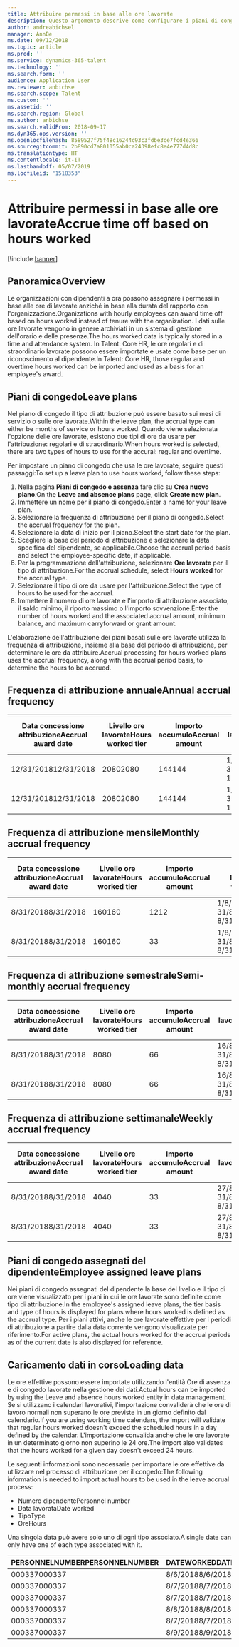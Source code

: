 ```yaml
---
title: Attribuire permessi in base alle ore lavorate
description: Questo argomento descrive come configurare i piani di congedo per attribuire permessi in base alle ore lavorate.
author: andreabichsel
manager: AnnBe
ms.date: 09/12/2018
ms.topic: article
ms.prod: ''
ms.service: dynamics-365-talent
ms.technology: ''
ms.search.form: ''
audience: Application User
ms.reviewer: anbichse
ms.search.scope: Talent
ms.custom: ''
ms.assetid: ''
ms.search.region: Global
ms.author: anbichse
ms.search.validFrom: 2018-09-17
ms.dyn365.ops.version: ''
ms.openlocfilehash: 8589527f75f48c16244c93c3fdbe3ce7fcd4e366
ms.sourcegitcommit: 2b890cd7a801055ab0ca24398efc8e4e777d4d8c
ms.translationtype: HT
ms.contentlocale: it-IT
ms.lasthandoff: 05/07/2019
ms.locfileid: "1518353"
---
```

# <a name="accrue-time-off-based-on-hours-worked"></a><span data-ttu-id="3d207-103">Attribuire permessi in base alle ore lavorate</span><span class="sxs-lookup"><span data-stu-id="3d207-103">Accrue time off based on hours worked</span></span>

[!include [banner](includes/banner.md)]


## <a name="overview"></a><span data-ttu-id="3d207-104">Panoramica</span><span class="sxs-lookup"><span data-stu-id="3d207-104">Overview</span></span>

<span data-ttu-id="3d207-105">Le organizzazioni con dipendenti a ora possono assegnare i permessi in base alle ore di lavorate anziché in base alla durata del rapporto con l'organizzazione.</span><span class="sxs-lookup"><span data-stu-id="3d207-105">Organizations with hourly employees can award time off based on hours worked instead of tenure with the organization.</span></span> <span data-ttu-id="3d207-106">I dati sulle ore lavorate vengono in genere archiviati in un sistema di gestione dell'orario e delle presenze.</span><span class="sxs-lookup"><span data-stu-id="3d207-106">The hours worked data is typically stored in a time and attendance system.</span></span> <span data-ttu-id="3d207-107">In Talent: Core HR, le ore regolari e di straordinario lavorate possono essere importate e usate come base per un riconoscimento al dipendente.</span><span class="sxs-lookup"><span data-stu-id="3d207-107">In Talent: Core HR, those regular and overtime hours worked can be imported and used as a basis for an employee's award.</span></span>

## <a name="leave-plans"></a><span data-ttu-id="3d207-108">Piani di congedo</span><span class="sxs-lookup"><span data-stu-id="3d207-108">Leave plans</span></span>

<span data-ttu-id="3d207-109">Nel piano di congedo il tipo di attribuzione può essere basato sui mesi di servizio o sulle ore lavorate.</span><span class="sxs-lookup"><span data-stu-id="3d207-109">Within the leave plan, the accrual type can either be months of service or hours worked.</span></span> <span data-ttu-id="3d207-110">Quando viene selezionata l'opzione delle ore lavorate, esistono due tipi di ore da usare per l'attribuzione: regolari e di straordinario.</span><span class="sxs-lookup"><span data-stu-id="3d207-110">When hours worked is selected, there are two types of hours to use for the accural: regular and overtime.</span></span>

<span data-ttu-id="3d207-111">Per impostare un piano di congedo che usa le ore lavorate, seguire questi passaggi:</span><span class="sxs-lookup"><span data-stu-id="3d207-111">To set up a leave plan to use hours worked, follow these steps:</span></span>

1. <span data-ttu-id="3d207-112">Nella pagina **Piani di congedo e assenza** fare clic su **Crea nuovo piano**.</span><span class="sxs-lookup"><span data-stu-id="3d207-112">On the **Leave and absence plans** page, click **Create new plan**.</span></span>
2. <span data-ttu-id="3d207-113">Immettere un nome per il piano di congedo.</span><span class="sxs-lookup"><span data-stu-id="3d207-113">Enter a name for your leave plan.</span></span>
3. <span data-ttu-id="3d207-114">Selezionare la frequenza di attribuzione per il piano di congedo.</span><span class="sxs-lookup"><span data-stu-id="3d207-114">Select the accrual frequency for the plan.</span></span>
5. <span data-ttu-id="3d207-115">Selezionare la data di inizio per il piano.</span><span class="sxs-lookup"><span data-stu-id="3d207-115">Select the start date for the plan.</span></span>
6. <span data-ttu-id="3d207-116">Scegliere la base del periodo di attribuzione e selezionare la data specifica del dipendente, se applicabile.</span><span class="sxs-lookup"><span data-stu-id="3d207-116">Choose the accrual period basis and select the employee-specific date, if applicable.</span></span>
7. <span data-ttu-id="3d207-117">Per la programmazione dell'attribuzione, selezionare **Ore lavorate** per il tipo di attribuzione.</span><span class="sxs-lookup"><span data-stu-id="3d207-117">For the accrual schedule, select **Hours worked** for the accrual type.</span></span>
8. <span data-ttu-id="3d207-118">Selezionare il tipo di ore da usare per l'attribuzione.</span><span class="sxs-lookup"><span data-stu-id="3d207-118">Select the type of hours to be used for the accrual.</span></span>
9. <span data-ttu-id="3d207-119">Immettere il numero di ore lavorate e l'importo di attribuzione associato, il saldo minimo, il riporto massimo o l'importo sovvenzione.</span><span class="sxs-lookup"><span data-stu-id="3d207-119">Enter the number of hours worked and the associated accrual amount, minimum balance, and maximum carryforward or grant amount.</span></span>

<span data-ttu-id="3d207-120">L'elaborazione dell'attribuzione dei piani basati sulle ore lavorate utilizza la frequenza di attribuzione, insieme alla base del periodo di attribuzione, per determinare le ore da attribuire.</span><span class="sxs-lookup"><span data-stu-id="3d207-120">Accrual processing for hours worked plans uses the accrual frequency, along with the accrual period basis, to determine the hours to be accrued.</span></span>

## <a name="annual-accrual-frequency"></a><span data-ttu-id="3d207-121">Frequenza di attribuzione annuale</span><span class="sxs-lookup"><span data-stu-id="3d207-121">Annual accrual frequency</span></span>

| <span data-ttu-id="3d207-122">Data concessione attribuzione</span><span class="sxs-lookup"><span data-stu-id="3d207-122">Accrual award date</span></span>    | <span data-ttu-id="3d207-123">Livello ore lavorate</span><span class="sxs-lookup"><span data-stu-id="3d207-123">Hours worked tier</span></span>    | <span data-ttu-id="3d207-124">Importo accumulo</span><span class="sxs-lookup"><span data-stu-id="3d207-124">Accrual amount</span></span>        | <span data-ttu-id="3d207-125">Date ore lavorate</span><span class="sxs-lookup"><span data-stu-id="3d207-125">Hours worked dates</span></span>   | <span data-ttu-id="3d207-126">Ore lavorate effettive</span><span class="sxs-lookup"><span data-stu-id="3d207-126">Hours worked actuals</span></span>| <span data-ttu-id="3d207-127">Premio</span><span class="sxs-lookup"><span data-stu-id="3d207-127">Award</span></span>               |
| --------------------- | -------------------- | --------------------- | -------------------- |-------------------- |-------------------- |
| <span data-ttu-id="3d207-128">12/31/2018</span><span class="sxs-lookup"><span data-stu-id="3d207-128">12/31/2018</span></span>            | <span data-ttu-id="3d207-129">2080</span><span class="sxs-lookup"><span data-stu-id="3d207-129">2080</span></span>                 | <span data-ttu-id="3d207-130">144</span><span class="sxs-lookup"><span data-stu-id="3d207-130">144</span></span>                   | <span data-ttu-id="3d207-131">1/1/2018-31/12/2018</span><span class="sxs-lookup"><span data-stu-id="3d207-131">1/1/2018-12/31/2018</span></span>  | <span data-ttu-id="3d207-132">2085</span><span class="sxs-lookup"><span data-stu-id="3d207-132">2085</span></span>                | <span data-ttu-id="3d207-133">144</span><span class="sxs-lookup"><span data-stu-id="3d207-133">144</span></span>                 |        
| <span data-ttu-id="3d207-134">12/31/2018</span><span class="sxs-lookup"><span data-stu-id="3d207-134">12/31/2018</span></span>            | <span data-ttu-id="3d207-135">2080</span><span class="sxs-lookup"><span data-stu-id="3d207-135">2080</span></span>                 | <span data-ttu-id="3d207-136">144</span><span class="sxs-lookup"><span data-stu-id="3d207-136">144</span></span>                   | <span data-ttu-id="3d207-137">1/1/2018-31/12/2018</span><span class="sxs-lookup"><span data-stu-id="3d207-137">1/1/2018-12/31/2018</span></span>  | <span data-ttu-id="3d207-138">2000</span><span class="sxs-lookup"><span data-stu-id="3d207-138">2000</span></span>                | <span data-ttu-id="3d207-139">0</span><span class="sxs-lookup"><span data-stu-id="3d207-139">0</span></span>                 |


## <a name="monthly-accrual-frequency"></a><span data-ttu-id="3d207-140">Frequenza di attribuzione mensile</span><span class="sxs-lookup"><span data-stu-id="3d207-140">Monthly accrual frequency</span></span>

| <span data-ttu-id="3d207-141">Data concessione attribuzione</span><span class="sxs-lookup"><span data-stu-id="3d207-141">Accrual award date</span></span>    | <span data-ttu-id="3d207-142">Livello ore lavorate</span><span class="sxs-lookup"><span data-stu-id="3d207-142">Hours worked tier</span></span>    | <span data-ttu-id="3d207-143">Importo accumulo</span><span class="sxs-lookup"><span data-stu-id="3d207-143">Accrual amount</span></span>        | <span data-ttu-id="3d207-144">Date ore lavorate</span><span class="sxs-lookup"><span data-stu-id="3d207-144">Hours worked dates</span></span>   | <span data-ttu-id="3d207-145">Ore lavorate effettive</span><span class="sxs-lookup"><span data-stu-id="3d207-145">Hours worked actuals</span></span>| <span data-ttu-id="3d207-146">Premio</span><span class="sxs-lookup"><span data-stu-id="3d207-146">Award</span></span>               |
| --------------------- | -------------------- | --------------------- | -------------------- |-------------------- |-------------------- |
| <span data-ttu-id="3d207-147">8/31/2018</span><span class="sxs-lookup"><span data-stu-id="3d207-147">8/31/2018</span></span>             | <span data-ttu-id="3d207-148">160</span><span class="sxs-lookup"><span data-stu-id="3d207-148">160</span></span>                  | <span data-ttu-id="3d207-149">12</span><span class="sxs-lookup"><span data-stu-id="3d207-149">12</span></span>                    | <span data-ttu-id="3d207-150">1/8/2018-31/8/2018</span><span class="sxs-lookup"><span data-stu-id="3d207-150">8/1/2018-8/31/2018</span></span>   | <span data-ttu-id="3d207-151">184</span><span class="sxs-lookup"><span data-stu-id="3d207-151">184</span></span>                 | <span data-ttu-id="3d207-152">12</span><span class="sxs-lookup"><span data-stu-id="3d207-152">12</span></span>                  |        
| <span data-ttu-id="3d207-153">8/31/2018</span><span class="sxs-lookup"><span data-stu-id="3d207-153">8/31/2018</span></span>             | <span data-ttu-id="3d207-154">160</span><span class="sxs-lookup"><span data-stu-id="3d207-154">160</span></span>                  | <span data-ttu-id="3d207-155">3</span><span class="sxs-lookup"><span data-stu-id="3d207-155">3</span></span>                     | <span data-ttu-id="3d207-156">1/8/2018-31/8/2018</span><span class="sxs-lookup"><span data-stu-id="3d207-156">8/1/2018-8/31/2018</span></span>   | <span data-ttu-id="3d207-157">184</span><span class="sxs-lookup"><span data-stu-id="3d207-157">184</span></span>                 | <span data-ttu-id="3d207-158">3</span><span class="sxs-lookup"><span data-stu-id="3d207-158">3</span></span>                   |

## <a name="semi-monthly-accrual-frequency"></a><span data-ttu-id="3d207-159">Frequenza di attribuzione semestrale</span><span class="sxs-lookup"><span data-stu-id="3d207-159">Semi-monthly accrual frequency</span></span>

| <span data-ttu-id="3d207-160">Data concessione attribuzione</span><span class="sxs-lookup"><span data-stu-id="3d207-160">Accrual award date</span></span>    | <span data-ttu-id="3d207-161">Livello ore lavorate</span><span class="sxs-lookup"><span data-stu-id="3d207-161">Hours worked tier</span></span>    | <span data-ttu-id="3d207-162">Importo accumulo</span><span class="sxs-lookup"><span data-stu-id="3d207-162">Accrual amount</span></span>        | <span data-ttu-id="3d207-163">Date ore lavorate</span><span class="sxs-lookup"><span data-stu-id="3d207-163">Hours worked dates</span></span>   | <span data-ttu-id="3d207-164">Ore lavorate effettive</span><span class="sxs-lookup"><span data-stu-id="3d207-164">Hours worked actuals</span></span>| <span data-ttu-id="3d207-165">Premio</span><span class="sxs-lookup"><span data-stu-id="3d207-165">Award</span></span>               |
| --------------------- | -------------------- | --------------------- | -------------------- |-------------------- |-------------------- |
| <span data-ttu-id="3d207-166">8/31/2018</span><span class="sxs-lookup"><span data-stu-id="3d207-166">8/31/2018</span></span>             | <span data-ttu-id="3d207-167">80</span><span class="sxs-lookup"><span data-stu-id="3d207-167">80</span></span>                   | <span data-ttu-id="3d207-168">6</span><span class="sxs-lookup"><span data-stu-id="3d207-168">6</span></span>                     | <span data-ttu-id="3d207-169">16/8/2018-31/8/2018</span><span class="sxs-lookup"><span data-stu-id="3d207-169">8/16/2018-8/31/2018</span></span>  | <span data-ttu-id="3d207-170">81</span><span class="sxs-lookup"><span data-stu-id="3d207-170">81</span></span>                  | <span data-ttu-id="3d207-171">6</span><span class="sxs-lookup"><span data-stu-id="3d207-171">6</span></span>                  |        
| <span data-ttu-id="3d207-172">8/31/2018</span><span class="sxs-lookup"><span data-stu-id="3d207-172">8/31/2018</span></span>             | <span data-ttu-id="3d207-173">80</span><span class="sxs-lookup"><span data-stu-id="3d207-173">80</span></span>                   | <span data-ttu-id="3d207-174">6</span><span class="sxs-lookup"><span data-stu-id="3d207-174">6</span></span>                     | <span data-ttu-id="3d207-175">16/8/2018-31/8/2018</span><span class="sxs-lookup"><span data-stu-id="3d207-175">8/16/2018-8/31/2018</span></span>  | <span data-ttu-id="3d207-176">75</span><span class="sxs-lookup"><span data-stu-id="3d207-176">75</span></span>                  | <span data-ttu-id="3d207-177">0</span><span class="sxs-lookup"><span data-stu-id="3d207-177">0</span></span>                   |

## <a name="weekly-accrual-frequency"></a><span data-ttu-id="3d207-178">Frequenza di attribuzione settimanale</span><span class="sxs-lookup"><span data-stu-id="3d207-178">Weekly accrual frequency</span></span>

| <span data-ttu-id="3d207-179">Data concessione attribuzione</span><span class="sxs-lookup"><span data-stu-id="3d207-179">Accrual award date</span></span>    | <span data-ttu-id="3d207-180">Livello ore lavorate</span><span class="sxs-lookup"><span data-stu-id="3d207-180">Hours worked tier</span></span>    | <span data-ttu-id="3d207-181">Importo accumulo</span><span class="sxs-lookup"><span data-stu-id="3d207-181">Accrual amount</span></span>        | <span data-ttu-id="3d207-182">Date ore lavorate</span><span class="sxs-lookup"><span data-stu-id="3d207-182">Hours worked dates</span></span>   | <span data-ttu-id="3d207-183">Ore lavorate effettive</span><span class="sxs-lookup"><span data-stu-id="3d207-183">Hours worked actuals</span></span>| <span data-ttu-id="3d207-184">Premio</span><span class="sxs-lookup"><span data-stu-id="3d207-184">Award</span></span>               |
| --------------------- | -------------------- | --------------------- | -------------------- |-------------------- |-------------------- |
| <span data-ttu-id="3d207-185">8/31/2018</span><span class="sxs-lookup"><span data-stu-id="3d207-185">8/31/2018</span></span>             | <span data-ttu-id="3d207-186">40</span><span class="sxs-lookup"><span data-stu-id="3d207-186">40</span></span>                   | <span data-ttu-id="3d207-187">3</span><span class="sxs-lookup"><span data-stu-id="3d207-187">3</span></span>                     | <span data-ttu-id="3d207-188">27/8/2018-31/8/2018</span><span class="sxs-lookup"><span data-stu-id="3d207-188">8/27/2018-8/31/2018</span></span>  | <span data-ttu-id="3d207-189">42</span><span class="sxs-lookup"><span data-stu-id="3d207-189">42</span></span>                  | <span data-ttu-id="3d207-190">3</span><span class="sxs-lookup"><span data-stu-id="3d207-190">3</span></span>                  |        
| <span data-ttu-id="3d207-191">8/31/2018</span><span class="sxs-lookup"><span data-stu-id="3d207-191">8/31/2018</span></span>             | <span data-ttu-id="3d207-192">40</span><span class="sxs-lookup"><span data-stu-id="3d207-192">40</span></span>                   | <span data-ttu-id="3d207-193">3</span><span class="sxs-lookup"><span data-stu-id="3d207-193">3</span></span>                     | <span data-ttu-id="3d207-194">27/8/2018-31/8/2018</span><span class="sxs-lookup"><span data-stu-id="3d207-194">8/27/2018-8/31/2018</span></span>  | <span data-ttu-id="3d207-195">35</span><span class="sxs-lookup"><span data-stu-id="3d207-195">35</span></span>                  | <span data-ttu-id="3d207-196">0</span><span class="sxs-lookup"><span data-stu-id="3d207-196">0</span></span>                   |

## <a name="employee-assigned-leave-plans"></a><span data-ttu-id="3d207-197">Piani di congedo assegnati del dipendente</span><span class="sxs-lookup"><span data-stu-id="3d207-197">Employee assigned leave plans</span></span>

<span data-ttu-id="3d207-198">Nei piani di congedo assegnati del dipendente la base del livello e il tipo di ore viene visualizzato per i piani in cui le ore lavorate sono definite come tipo di attribuzione.</span><span class="sxs-lookup"><span data-stu-id="3d207-198">In the employee's assigned leave plans, the tier basis and type of hours is displayed for plans where hours worked is defined as the accrual type.</span></span> <span data-ttu-id="3d207-199">Per i piani attivi, anche le ore lavorate effettive per i periodi di attribuzione a partire dalla data corrente vengono visualizzate per riferimento.</span><span class="sxs-lookup"><span data-stu-id="3d207-199">For active plans, the actual hours worked for the accrual periods as of the current date is also displayed for reference.</span></span> 

## <a name="loading-data"></a><span data-ttu-id="3d207-200">Caricamento dati in corso</span><span class="sxs-lookup"><span data-stu-id="3d207-200">Loading data</span></span>

<span data-ttu-id="3d207-201">Le ore effettive possono essere importate utilizzando l'entità Ore di assenza e di congedo lavorate nella gestione dei dati.</span><span class="sxs-lookup"><span data-stu-id="3d207-201">Actual hours can be imported by using the Leave and absence hours worked entity in data management.</span></span> <span data-ttu-id="3d207-202">Se si utilizzano i calendari lavorativi, l'importazione convaliderà che le ore di lavoro normali non superano le ore previste in un giorno definito dal calendario.</span><span class="sxs-lookup"><span data-stu-id="3d207-202">If you are using working time calendars, the import will validate that regular hours worked doesn't exceed the scheduled hours in a day defined by the calendar.</span></span> <span data-ttu-id="3d207-203">L'importazione convalida anche che le ore lavorate in un determinato giorno non superino le 24 ore.</span><span class="sxs-lookup"><span data-stu-id="3d207-203">The import also validates that the hours worked for a given day doesn't exceed 24 hours.</span></span> 

<span data-ttu-id="3d207-204">Le seguenti informazioni sono necessarie per importare le ore effettive da utilizzare nel processo di attribuzione per il congedo:</span><span class="sxs-lookup"><span data-stu-id="3d207-204">The following information is needed to import actual hours to be used in the leave accrual process:</span></span>

+ <span data-ttu-id="3d207-205">Numero dipendente</span><span class="sxs-lookup"><span data-stu-id="3d207-205">Personnel number</span></span> 
+ <span data-ttu-id="3d207-206">Data lavorata</span><span class="sxs-lookup"><span data-stu-id="3d207-206">Date worked</span></span>
+ <span data-ttu-id="3d207-207">Tipo</span><span class="sxs-lookup"><span data-stu-id="3d207-207">Type</span></span>
+ <span data-ttu-id="3d207-208">Ore</span><span class="sxs-lookup"><span data-stu-id="3d207-208">Hours</span></span>

<span data-ttu-id="3d207-209">Una singola data può avere solo uno di ogni tipo associato.</span><span class="sxs-lookup"><span data-stu-id="3d207-209">A single date can only have one of each type associated with it.</span></span>

| <span data-ttu-id="3d207-210">PERSONNELNUMBER</span><span class="sxs-lookup"><span data-stu-id="3d207-210">PERSONNELNUMBER</span></span>       | <span data-ttu-id="3d207-211">DATEWORKED</span><span class="sxs-lookup"><span data-stu-id="3d207-211">DATEWORKED</span></span>           | <span data-ttu-id="3d207-212">TIPO</span><span class="sxs-lookup"><span data-stu-id="3d207-212">TYPE</span></span>                  | <span data-ttu-id="3d207-213">HOURS</span><span class="sxs-lookup"><span data-stu-id="3d207-213">HOURS</span></span>                |
| --------------------- | -------------------- | --------------------- | -------------------- |
| <span data-ttu-id="3d207-214">000337</span><span class="sxs-lookup"><span data-stu-id="3d207-214">000337</span></span>                | <span data-ttu-id="3d207-215">8/6/2018</span><span class="sxs-lookup"><span data-stu-id="3d207-215">8/6/2018</span></span>             | <span data-ttu-id="3d207-216">Regolare</span><span class="sxs-lookup"><span data-stu-id="3d207-216">Regular</span></span>               | <span data-ttu-id="3d207-217">8</span><span class="sxs-lookup"><span data-stu-id="3d207-217">8</span></span>                    |       
| <span data-ttu-id="3d207-218">000337</span><span class="sxs-lookup"><span data-stu-id="3d207-218">000337</span></span>                | <span data-ttu-id="3d207-219">8/7/2018</span><span class="sxs-lookup"><span data-stu-id="3d207-219">8/7/2018</span></span>             | <span data-ttu-id="3d207-220">Regolare</span><span class="sxs-lookup"><span data-stu-id="3d207-220">Regular</span></span>               | <span data-ttu-id="3d207-221">8</span><span class="sxs-lookup"><span data-stu-id="3d207-221">8</span></span>                    |
| <span data-ttu-id="3d207-222">000337</span><span class="sxs-lookup"><span data-stu-id="3d207-222">000337</span></span>                | <span data-ttu-id="3d207-223">8/7/2018</span><span class="sxs-lookup"><span data-stu-id="3d207-223">8/7/2018</span></span>             | <span data-ttu-id="3d207-224">Straordinario</span><span class="sxs-lookup"><span data-stu-id="3d207-224">Overtime</span></span>              | <span data-ttu-id="3d207-225">3</span><span class="sxs-lookup"><span data-stu-id="3d207-225">3</span></span>                    |
| <span data-ttu-id="3d207-226">000337</span><span class="sxs-lookup"><span data-stu-id="3d207-226">000337</span></span>                | <span data-ttu-id="3d207-227">8/8/2018</span><span class="sxs-lookup"><span data-stu-id="3d207-227">8/8/2018</span></span>             | <span data-ttu-id="3d207-228">Regolare</span><span class="sxs-lookup"><span data-stu-id="3d207-228">Regular</span></span>               | <span data-ttu-id="3d207-229">8</span><span class="sxs-lookup"><span data-stu-id="3d207-229">8</span></span>                    |
| <span data-ttu-id="3d207-230">000337</span><span class="sxs-lookup"><span data-stu-id="3d207-230">000337</span></span>                | <span data-ttu-id="3d207-231">8/7/2018</span><span class="sxs-lookup"><span data-stu-id="3d207-231">8/7/2018</span></span>             | <span data-ttu-id="3d207-232">Regolare</span><span class="sxs-lookup"><span data-stu-id="3d207-232">Regular</span></span>               | <span data-ttu-id="3d207-233">8</span><span class="sxs-lookup"><span data-stu-id="3d207-233">8</span></span>                    |
| <span data-ttu-id="3d207-234">000337</span><span class="sxs-lookup"><span data-stu-id="3d207-234">000337</span></span>                | <span data-ttu-id="3d207-235">8/9/2018</span><span class="sxs-lookup"><span data-stu-id="3d207-235">8/9/2018</span></span>             | <span data-ttu-id="3d207-236">Regolare</span><span class="sxs-lookup"><span data-stu-id="3d207-236">Regular</span></span>               | <span data-ttu-id="3d207-237">8</span><span class="sxs-lookup"><span data-stu-id="3d207-237">8</span></span>                    |
